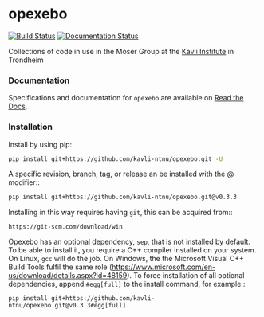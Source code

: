 # opexebo


[![Build Status](https://travis-ci.com/simon-ball/opexebo.svg?branch=master&status=passed)](https://travis-ci.com/simon-ball/opexebo)
[![Documentation Status](https://readthedocs.org/projects/opexebo/badge/?version=latest)](https://opexebo.readthedocs.io/en/latest/?badge=latest)



Collections of code in use in the Moser Group at the [Kavli Institute](https://www.ntnu.edu/kavli) in Trondheim

### Documentation

Specifications and documentation for `opexebo` are available on [Read the Docs](https://opexebo.readthedocs.io/en/latest/).

### Installation


Install by using pip:

```bash
pip install git+https://github.com/kavli-ntnu/opexebo.git -U
```

A specific revision, branch, tag, or release an be installed with the @ modifier::

```bash
pip install git+https://github.com/kavli-ntnu/opexebo.git@v0.3.3
```

Installing in this way requires having `git`, this can be acquired from::

    https://git-scm.com/download/win

Opexebo has an optional dependency, `sep`, that is not installed by default. To be able to install it, you require a C++ compiler installed on your system. On Linux, `gcc` will do the job. On Windows, the the Microsoft Visual C++ Build Tools fulfil the same role (https://www.microsoft.com/en-us/download/details.aspx?id=48159). To force installation of all optional dependencies, append `#egg[full]` to the install command, for example::

    pip install git+https://github.com/kavli-ntnu/opexebo.git@v0.3.3#egg[full]




​    

